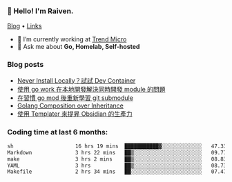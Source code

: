 <!-- ![Codewars](https://www.codewars.com/users/omegaatt36/badges/small) -->
### 👋 Hello! I'm Raiven.
[Blog](https://www.omegaatt.com) • [Links](https://link.omegaatt.com)

- 🔭 I’m currently working at [Trend Micro](https://www.trendmicro.com)
- 💬 Ask me about **Go, Homelab, Self-hosted**

### Blog posts
<!-- BLOG-POST-LIST:START -->
- [Never Install Locally？試試 Dev Container](https://www.omegaatt.com/blogs/develop/2025/dev_container/)
- [使用 go work 在本地開發解決同時開發 module 的問題](https://www.omegaatt.com/blogs/develop/2025/go_module_and_go_work/)
- [在習慣 go mod 後重新學習 git submodule](https://www.omegaatt.com/blogs/develop/2025/git_submodule_turorial/)
- [Golang Composition over Inheritance](https://www.omegaatt.com/blogs/develop/2025/golang_composition_over_inheritance/)
- [使用 Templater 來提昇 Obsidian 的生產力](https://www.omegaatt.com/blogs/develop/2025/use_obsidian_templater_to_get_more_productivity/)
<!-- BLOG-POST-LIST:END -->

### Coding time at last 6 months:
<!--START_SECTION:waka-->

```txt
sh                    16 hrs 19 mins  ███████████▓░░░░░░░░░░░░░   47.33 %
Markdown              3 hrs 22 mins   ██▒░░░░░░░░░░░░░░░░░░░░░░   09.77 %
make                  3 hrs 2 mins    ██▒░░░░░░░░░░░░░░░░░░░░░░   08.83 %
YAML                  3 hrs           ██▒░░░░░░░░░░░░░░░░░░░░░░   08.73 %
Makefile              2 hrs 34 mins   ██░░░░░░░░░░░░░░░░░░░░░░░   07.47 %
```

<!--END_SECTION:waka-->
